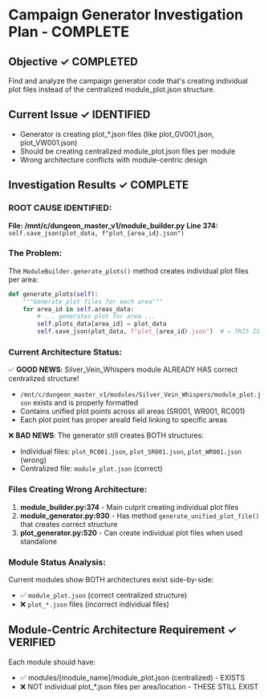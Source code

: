 # Campaign Generator Investigation Plan - COMPLETE

## Objective ✓ COMPLETED
Find and analyze the campaign generator code that's creating individual plot files instead of the centralized module_plot.json structure.

## Current Issue ✓ IDENTIFIED
- Generator is creating plot_*.json files (like plot_GV001.json, plot_VW001.json)
- Should be creating centralized module_plot.json files per module
- Wrong architecture conflicts with module-centric design

## Investigation Results ✓ COMPLETE

### ROOT CAUSE IDENTIFIED:
**File: /mnt/c/dungeon_master_v1/module_builder.py**
**Line 374:** `self.save_json(plot_data, f"plot_{area_id}.json")`

### The Problem:
The `ModuleBuilder.generate_plots()` method creates individual plot files per area:
```python
def generate_plots(self):
    """Generate plot files for each area"""
    for area_id in self.areas_data:
        # ... generates plot for area ...
        self.plots_data[area_id] = plot_data
        self.save_json(plot_data, f"plot_{area_id}.json")  # ← THIS IS THE PROBLEM
```

### Current Architecture Status:
✅ **GOOD NEWS**: Silver_Vein_Whispers module ALREADY HAS correct centralized structure!
- `/mnt/c/dungeon_master_v1/modules/Silver_Vein_Whispers/module_plot.json` exists and is properly formatted
- Contains unified plot points across all areas (SR001, WR001, RC001)
- Each plot point has proper areaId field linking to specific areas

❌ **BAD NEWS**: The generator still creates BOTH structures:
- Individual files: `plot_RC001.json`, `plot_SR001.json`, `plot_WR001.json` (wrong)
- Centralized file: `module_plot.json` (correct)

### Files Creating Wrong Architecture:

1. **module_builder.py:374** - Main culprit creating individual plot files
2. **module_generator.py:930** - Has method `generate_unified_plot_file()` that creates correct structure
3. **plot_generator.py:520** - Can create individual plot files when used standalone

### Module Status Analysis:
Current modules show BOTH architectures exist side-by-side:
- ✅ `module_plot.json` (correct centralized structure)
- ❌ `plot_*.json` files (incorrect individual files)

## Module-Centric Architecture Requirement ✓ VERIFIED
Each module should have:
- ✅ modules/[module_name]/module_plot.json (centralized) - EXISTS
- ❌ NOT individual plot_*.json files per area/location - THESE STILL EXIST